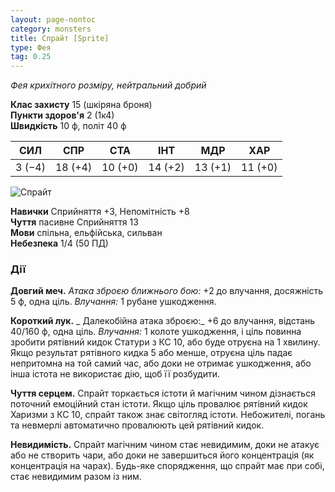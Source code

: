 ```yaml
---
layout: page-nontoc
category: monsters
title: Спрайт [Sprite]
type: Фея
tag: 0.25
---
```


_Фея крихітного розміру, нейтральний добрий_

**Клас захисту** 15 (шкіряна броня)    
**Пункти здоров'я** 2 (1к4)    
**Швидкість** 10 ф, політ 40 ф

| СИЛ    | СПР     | СТА     | ІНТ     | МДР     | ХАР     |
| ------ | ------- | ------- | ------- | ------- | ------- |
| 3 (−4) | 18 (+4) | 10 (+0) | 14 (+2) | 13 (+1) | 11 (+0) |

![Спрайт](https://www.dndbeyond.com/avatars/thumbnails/30835/934/1000/1000/638063924408565694.png)

**Навички** Сприйняття +3, Непомітність +8    
**Чуття** пасивне Сприйняття 13    
**Мови** спільна, ельфійська, сильван    
**Небезпека** 1/4 (50 ПД)

### Дії
**Довгий меч.** _Атака зброєю ближнього бою:_ +2 до влучання, досяжність 5 ф, одна ціль. _Влучання:_ 1 рубане ушкодження.    

**Короткий лук.** _ Далекобійна атака зброєю:_ +6 до влучання, відстань 40/160 ф, одна ціль. _Влучання:_ 1 колоте ушкодження, і ціль повинна зробити рятівний кидок Статури з КС 10, або буде отруєна на 1 хвилину. Якщо результат рятівного кидка 5 або менше, отруєна ціль падає непритомна на той самий час, або доки не отримає ушкодження, або інша істота не використає дію, щоб її розбудити.    

**Чуття серцем.** Спрайт торкається істоти й магічним чином дізнається поточний емоційний стан істоти. Якщо ціль провалює рятівний кидок Харизми з КС 10, спрайт також знає світогляд істоти. Небожителі, погань та невмерлі автоматично провалюють цей рятівний кидок.    

**Невидимість.** Спрайт магічним чином стає невидимим, доки не атакує або не створить чари, або доки не завершиться його концентрація (як концентрація на чарах). Будь-яке спорядження, що спрайт має при собі, стає невидимим разом із ним.
